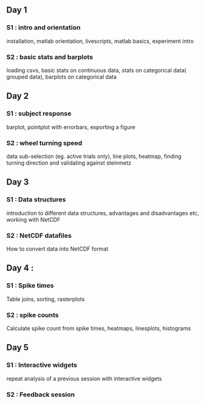 
## Day  1 

### S1 : intro and orientation

installation, matlab orientation, livescripts, matlab basics, experiment intro

### S2 : basic stats and barplots

loading csvs, basic stats on continuous data, stats on categorical data( grouped data), barplots on categorical data

## Day  2

### S1 : subject response
 barplot, pointplot with errorbars, exporting a figure 


### S2 : wheel turning speed

data sub-selection (eg. active trials only), line plots, heatmap, finding turning direction and validating against steinmetz

## Day  3 

### S1 : Data structures

introduction to different data structures, advantages and disadvantages etc, working with NetCDF

### S2 : NetCDF datafiles

How to convert data into NetCDF format 

## Day  4 :

### S1 :  Spike times

Table joins, sorting, rasterplots

### S2 : spike counts

Calculate spike count from spike times, heatmaps, linesplots, histograms

## Day  5 

### S1 : Interactive widgets

repeat analysis of a previous session with interactive widgets

### S2 : Feedback session
